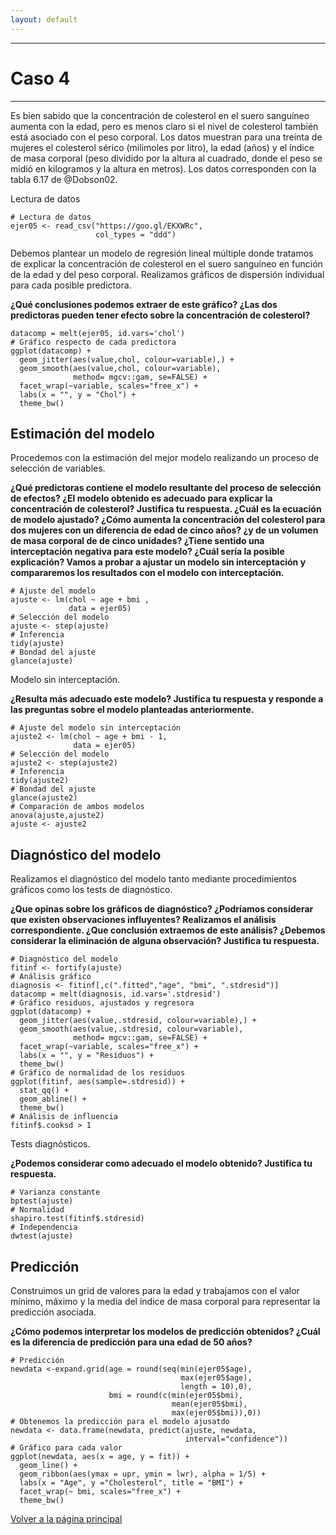 ```yaml
---
layout: default
---
```


***
# Caso 4
***

Es bien sabido que la concentración de colesterol en el suero sanguíneo aumenta con la edad, pero es menos claro si el nivel de colesterol también está asociado con el peso corporal. Los datos muestran para una treinta de mujeres el colesterol sérico (milimoles por litro), la edad (años) y el índice de masa corporal (peso dividido por la altura al cuadrado, donde el peso se midió en kilogramos y la altura en metros). Los datos corresponden con la tabla 6.17 de @Dobson02.

Lectura de datos
```
# Lectura de datos
ejer05 <- read_csv("https://goo.gl/EKXWRc", 
                   col_types = "ddd")
```

Debemos plantear un modelo de regresión lineal múltiple donde tratamos de explicar la concentración de colesterol en el suero sanguíneo en función de la edad y del peso corporal. Realizamos gráficos de dispersión individual para cada posible predictora. 

**¿Qué conclusiones podemos extraer de este gráfico? ¿Las dos predictoras pueden tener efecto sobre la concentración de colesterol?**

```
datacomp = melt(ejer05, id.vars='chol')
# Gráfico respecto de cada predictora
ggplot(datacomp) +
  geom_jitter(aes(value,chol, colour=variable),) + 
  geom_smooth(aes(value,chol, colour=variable), 
              method= mgcv::gam, se=FALSE) +
  facet_wrap(~variable, scales="free_x") +
  labs(x = "", y = "Chol") +
  theme_bw()
```


## Estimación del modelo 

Procedemos con la estimación del mejor modelo realizando un proceso de selección de variables. 

**¿Qué predictoras contiene el modelo resultante del proceso de selección de efectos? ¿El modelo obtenido es adecuado para explicar la concentración de colesterol? Justifica tu respuesta. ¿Cuál es la ecuación de modelo ajustado? ¿Cómo aumenta la concentración del colesterol para dos mujeres con un diferencia de edad de cinco años? ¿y de un volumen de masa corporal de de cinco unidades? ¿Tiene sentido una interceptación negativa para este modelo? ¿Cuál sería la posible explicación? Vamos a probar a ajustar un modelo sin interceptación y compararemos los resultados con el modelo con interceptación.**

```
# Ajuste del modelo
ajuste <- lm(chol ~ age + bmi , 
             data = ejer05)
# Selección del modelo
ajuste <- step(ajuste)
# Inferencia
tidy(ajuste)
# Bondad del ajuste
glance(ajuste)
```

Modelo sin interceptación. 

**¿Resulta más adecuado este modelo? Justifica tu respuesta y responde a las preguntas sobre el modelo planteadas anteriormente.**

```
# Ajuste del modelo sin interceptación
ajuste2 <- lm(chol ~ age + bmi - 1, 
              data = ejer05)
# Selección del modelo
ajuste2 <- step(ajuste2)
# Inferencia
tidy(ajuste2)
# Bondad del ajuste
glance(ajuste2)
# Comparación de ambos modelos
anova(ajuste,ajuste2)
ajuste <- ajuste2
```

## Diagnóstico del modelo 

Realizamos el diagnóstico del modelo tanto mediante procedimientos gráficos como los tests de diagnóstico. 

**¿Que opinas sobre los gráficos de diagnóstico? ¿Podríamos considerar que existen observaciones influyentes? Realizamos el análisis correspondiente. ¿Que conclusión extraemos de este análisis? ¿Debemos considerar la eliminación de alguna observación? Justifica tu respuesta.**


```
# Diagnóstico del modelo
fitinf <- fortify(ajuste)
# Análisis gráfico
diagnosis <- fitinf[,c(".fitted","age", "bmi", ".stdresid")] 
datacomp = melt(diagnosis, id.vars='.stdresid')
# Gráfico residuos, ajustados y regresora
ggplot(datacomp) +
  geom_jitter(aes(value,.stdresid, colour=variable),) + 
  geom_smooth(aes(value,.stdresid, colour=variable), 
              method= mgcv::gam, se=FALSE) +
  facet_wrap(~variable, scales="free_x") +
  labs(x = "", y = "Residuos") +
  theme_bw()
# Gráfico de normalidad de los residuos
ggplot(fitinf, aes(sample=.stdresid)) + 
  stat_qq() + 
  geom_abline() +
  theme_bw()
# Análisis de influencia
fitinf$.cooksd > 1
```

Tests diagnósticos. 

**¿Podemos considerar como adecuado el modelo obtenido? Justifica tu respuesta.**

```
# Varianza constante
bptest(ajuste)
# Normalidad
shapiro.test(fitinf$.stdresid)
# Independencia
dwtest(ajuste)
```

## Predicción

Construimos un grid de valores para la edad y trabajamos con el valor mínimo, máximo y la media del índice de masa corporal para representar la predicción asociada. 

**¿Cómo podemos interpretar los modelos de predicción obtenidos? ¿Cuál es la diferencia de predicción para una edad de 50 años?**

```
# Predicción
newdata <-expand.grid(age = round(seq(min(ejer05$age), 
                                      max(ejer05$age), 
                                      length = 10),0), 
                      bmi = round(c(min(ejer05$bmi),
                                    mean(ejer05$bmi),
                                    max(ejer05$bmi)),0))
# Obtenemos la predicción para el modelo ajusatdo
newdata <- data.frame(newdata, predict(ajuste, newdata, 
                                       interval="confidence"))
# Gráfico para cada valor 
ggplot(newdata, aes(x = age, y = fit)) + 
  geom_line() +
  geom_ribbon(aes(ymax = upr, ymin = lwr), alpha = 1/5) +
  labs(x = "Age", y ="Cholesterol", title = "BMI") +
  facet_wrap(~ bmi, scales="free_x") +  
  theme_bw()
```


[Volver a la página principal](https://jmsocuellamos.github.io)
